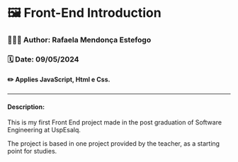 <h1>🖼️ Front-End Introduction</h1>
<h3>👩🏻‍💻 Author: Rafaela Mendonça Estefogo</h3>
<h3>🗓️ Date: 09/05/2024</h3>
<h4>✏️ Applies JavaScript, Html e Css.</h4>
<hr>
<h4>Description:</h4>
<p>This is my first Front End project made in the post graduation of Software Engineering at UspEsalq.</p>
<p>The project is based in one project provided by the teacher, as a starting point for studies.</p>

